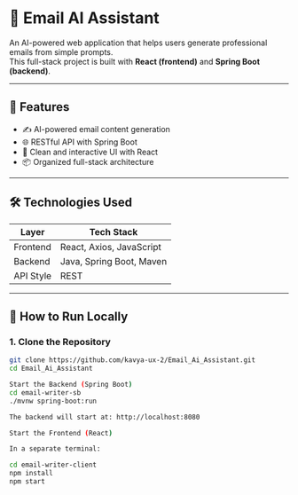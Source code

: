 # 📧 Email AI Assistant

An AI-powered web application that helps users generate professional emails from simple prompts.  
This full-stack project is built with **React (frontend)** and **Spring Boot (backend)**.

---

## 🚀 Features

- ✍️ AI-powered email content generation
- 🌐 RESTful API with Spring Boot
- 🎨 Clean and interactive UI with React
- 📦 Organized full-stack architecture

---

## 🛠 Technologies Used

| Layer        | Tech Stack                  |
|--------------|-----------------------------|
| Frontend     | React, Axios, JavaScript    |
| Backend      | Java, Spring Boot, Maven    |
| API Style    | REST                        |

---

## 🔧 How to Run Locally

### 1. Clone the Repository

```bash
git clone https://github.com/kavya-ux-2/Email_Ai_Assistant.git
cd Email_Ai_Assistant

Start the Backend (Spring Boot)
cd email-writer-sb
./mvnw spring-boot:run

The backend will start at: http://localhost:8080

Start the Frontend (React)

In a separate terminal:

cd email-writer-client
npm install
npm start
